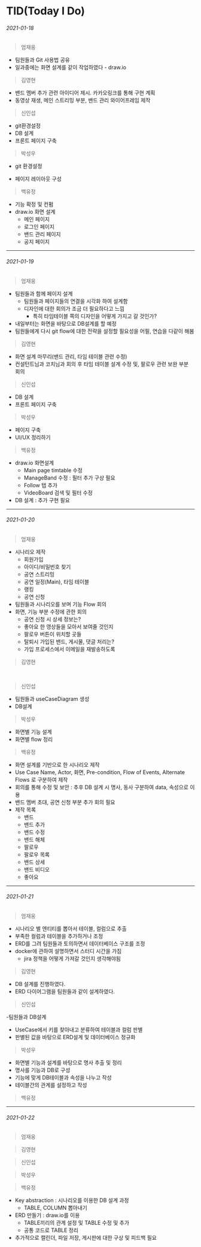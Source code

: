 # TID(Today I Do)



###### 2021-01-18

> 엄재웅

- 팀원들과 Git 사용법 공유
- 일과중에는 화면 설계를 같이 작업하였다 - draw.io



> 김영현

- 밴드 멤버 추가 관련 아이디어 제시. 카카오링크를 통해 구현 계획
- 동영상 재생, 메인 스트리밍 부분, 밴드 관리 와이어프레임 제작



> 신인섭

* git환경설정
* DB 설계
* 프론트 페이지 구축



> 박성우

- git 환경설정

- 페이지 레이아웃 구성



> 백유정

- 기능 확정 및 컨펌
- draw.io 화면 설계
  - 메인 페이지
  - 로그인 페이지
  - 밴드 관리 페이지
  - 공지 페이지



*****



###### 2021-01-19

> 엄재웅

* 팀원들과 함께 페이지 설계
  * 팀원들과 페이지들의 연결을 시각화 하여 설계함
  * 디자인에 대한 회의가 조금 더 필요하다고 느낌 
    * 특히 타임테이블 쪽의 디자인을 어떻게 가지고 갈 것인가?
* 내일부터는 화면을 바탕으로 DB설계를 할 예정
* 팀원들에게 다시 git flow에 대한 전략을 설정할 필요성을 어필, 연습을 다같이 해봄



> 김영현

- 화면 설계 마무리(밴드 관리, 타임 테이블 관련 수정)
- 컨설턴트님과 코치님과 회의 후 타임 테이블 설계 수정 및, 팔로우 관련 보완 부분 회의



> 신인섭

* DB 설계
* 프론트 페이지 구축



> 박성우

- 페이지 구축
- UI/UX 정리하기



> 백유정

- draw.io 화면설계
  - Main page timtable 수정
  - ManageBand 수정 : 필터 추가 구상 필요
  - Follow 탭 추가
  - VideoBoard 검색 및 필터 수정
- DB 설계 : 추가 구현 필요



*****



###### 2021-01-20

> 엄재웅

* 시나리오 제작
  * 회원가입
  * 아이디/비밀번호 찾기
  * 공연 스트리밍
  * 공연 일정(Main), 타임 테이블
  * 랭킹
  * 공연 신청
* 팀원들과 시나리오를 보며 기능 Flow 회의
* 화면, 기능 부분 수정에 관한 회의
  * 공연 신청 시 상세 정보는?
  * 좋아요 한 영상들을 모아서 보여줄 것인지
  * 팔로우 버튼이 위치할 곳들
  * 탈퇴시 가입된 밴드, 게시물, 댓글 처리는?
  * 가입 프로세스에서 이메일을 재발송하도록



> 김영현

​	



> 신인섭

 - 팀원들과 useCaseDiagram 생성
 - DB설계



> 박성우

- 화면별 기능 설계
- 화면별 flow 정리



> 백유정

- 화면 설계를 기반으로 한 시나리오 제작
- Use Case Name, Actor, 화면, Pre-condition, Flow of Events, Alternate Flows 로 구분하여 제작
- 회의를 통해 수정 및 보안 : 추후 DB 설계 시 명사, 동사 구분하여 data, 속성으로 이용
- 밴드 멤버 초대, 공연 신청 부분 추가 회의 필요 
- 제작 목록
  - 밴드
  - 밴드 추가
  - 밴드 수정
  - 밴드 해체
  - 팔로우
  - 팔로우 목록
  - 밴드 상세
  - 밴드 비디오
  - 좋아요



*****



###### 2021-01-21

> 엄재웅

* 시나리오 별 엔티티를 뽑아서 테이블, 컬럼으로 추출
* 부족한 컬럼과 테이블을 추가하거나 조정
* ERD를 그려 팀원들과 토의하면서 데이터베이스 구조를 조정
* docker에 관하여 설명하면서 스터디 시간을 가짐
  * jira 정책을 어떻게 가져갈 것인지 생각해야됨

> 김영현

- DB 설계를 진행하였다. 
- ERD 다이어그램을 팀원들과 같이 설계하였다.

> 신인섭

 -팀원들과 DB설계
   - UseCase에서 키를 찾아내고 분류하여 테이블과 컬럼 판별
   - 판별된 값을 바탕으로 ERD설계 및 데이터베이스 정규화

> 박성우

- 화면별 기능과 설계를 바탕으로 명사 추출 및 정리
- 명사를 기능과 DB로 구성
- 기능에 맞게 DB테이블과 속성을 나누고 작성
- 테이블간의 관계를 설정하고 작성

> 백유정




*****


###### 2021-01-22

> 엄재웅



> 김영현



> 신인섭



> 박성우



> 백유정

- Key abstraction : 시나리오를 이용한 DB 설계 과정
  - TABLE, COLUMN 뽑아내기
- ERD 만들기 : draw.io를 이용 
  - TABLE끼리의 관계 설정 및 TABLE 수정 및 추가
  - 공통 코드로 TABLE 정리
- 추가적으로 캘린더, 파일 저장, 게시판에 대한 구상 및 피드백 필요